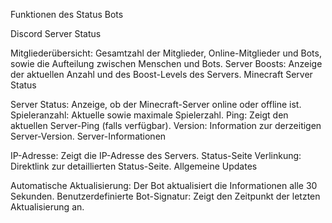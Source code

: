 
Funktionen des Status Bots

Discord Server Status

Mitgliederübersicht: Gesamtzahl der Mitglieder, Online-Mitglieder und Bots, sowie die Aufteilung zwischen Menschen und Bots.
Server Boosts: Anzeige der aktuellen Anzahl und des Boost-Levels des Servers.
Minecraft Server Status

Server Status: Anzeige, ob der Minecraft-Server online oder offline ist.
Spieleranzahl: Aktuelle sowie maximale Spielerzahl.
Ping: Zeigt den aktuellen Server-Ping (falls verfügbar).
Version: Information zur derzeitigen Server-Version.
Server-Informationen

IP-Adresse: Zeigt die IP-Adresse des Servers.
Status-Seite Verlinkung: Direktlink zur detaillierten Status-Seite.
Allgemeine Updates

Automatische Aktualisierung: Der Bot aktualisiert die Informationen alle 30 Sekunden.
Benutzerdefinierte Bot-Signatur: Zeigt den Zeitpunkt der letzten Aktualisierung an.













